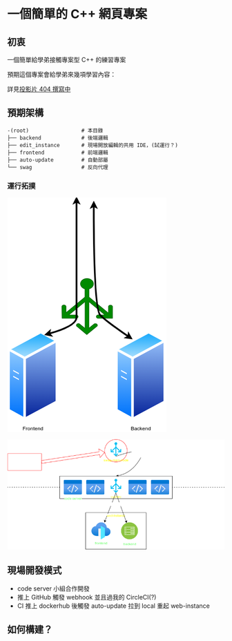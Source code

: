 # 一個簡單的 C++ 網頁專案

## 初衷
一個簡單給學弟接觸專案型 C++ 的練習專案

預期這個專案會給學弟來幾項學習內容：

詳見[投影片 404 撰寫中](/foo/bar/DUMMMMMY)

## 預期架構
```
-(root)                 # 本目錄
├── backend             # 後端邏輯
├── edit_instance       # 現場開放編輯的共用 IDE，(試運行？)
├── frontend            # 前端邏輯
├── auto-update         # 自動部屬
└── swag                # 反向代理
```

### 運行拓撲
![](arch/topology.png)

![](arch/docker-network.png)

## 現場開發模式
- code server 小組合作開發
- 推上 GitHub 觸發 webhook 並且過我的 CircleCI(?)
- CI 推上 dockerhub 後觸發 auto-update 拉到 local 重起 web-instance

## 如何構建？


